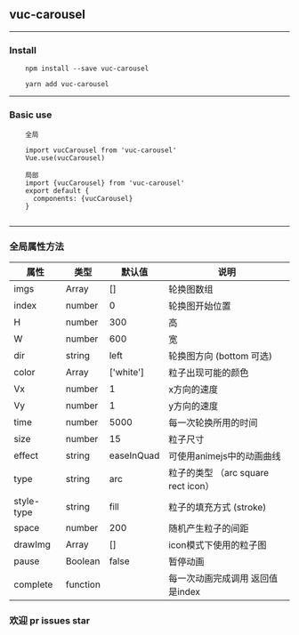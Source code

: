 ## vuc-carousel

---

### Install

```
    npm install --save vuc-carousel
    
    yarn add vuc-carousel
```

---

### Basic use 

```
    全局
    
    import vucCarousel from 'vuc-carousel'
    Vue.use(vucCarousel)
    
    局部
    import {vucCarousel} from 'vuc-carousel'
    export default {
      components: {vucCarousel}
    }
    
```

---

### 全局属性方法

|   属性   |      类型     |   默认值   |    说明    |
|----------| ------------- | ---------- | ---------- |
| imgs     | Array         |    []      | 轮换图数组   |
| index    |number         |      0     | 轮换图开始位置  |
| H        | number        | 300        | 高 |
| W        | number        | 600        | 宽 |
| dir      | string        | left       | 轮换图方向 (bottom 可选) |
|color     | Array         | ['white']  | 粒子出现可能的颜色|
| Vx       | number        | 1          | x方向的速度 |
| Vy       | number        | 1          | y方向的速度 |
| time     | number        | 5000       | 每一次轮换所用的时间     |
| size     | number        | 15         | 粒子尺寸  |
| effect   | string        | easeInQuad | 可使用animejs中的动画曲线 |
| type     | string        | arc        | 粒子的类型 （arc square rect icon）|
|style-type | string       | fill       | 粒子的填充方式 (stroke)|
| space   | number         |      200   | 随机产生粒子的间距   |
| drawImg   | Array        |       []   | icon模式下使用的粒子图 |
| pause    | Boolean       | false      | 暂停动画 |
| complete  | function     |            | 每一次动画完成调用 返回值是index| |



### 欢迎 pr issues star


